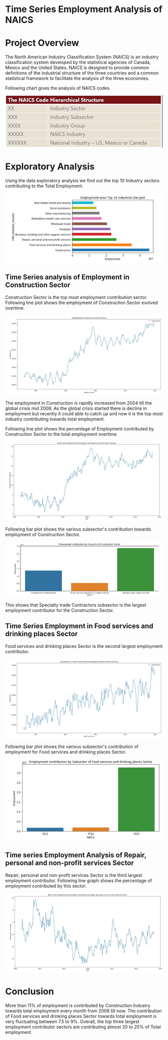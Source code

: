 # Time Series Employment Analysis of NAICS

# Project Overview
The North American Industry Classification System
(NAICS) is an industry classification system developed by the statistical agencies of Canada,
Mexico and the United States. NAICS is designed to provide common definitions of the
industrial structure of the three countries and a common statistical framework to facilitate the
analysis of the three economies.

Following chart gives the analysis of NAICS codes

![NAICS CODE explanation](./images/naics_code_explanation_chart.jpg)


# Exploratory Analysis

Using the data exploratory analysis we find out the top 10 Industry sectors contributing to the Total Employment.

![Top 10 Industry Sectors contribution towards Employment](./images/top_10_industry_employment_contribution_barplot.JPG)

## Time Series analysis of Employment in Construction Sector
Construction Sector is the top most employment contribution sector. Following line plot shows the employment of Construction Sector evolved overtime.

![Employment in Construction Sector evolved overtime](./images/employement_in_construction_evolved_overtime.JPG)

The employment in Construction is rapidly increased from 2004 till the global crisis mid 2008. As the global crisis started there is decline in employment but recently it could able to catch up and now it is the top most industry contributing towards total employment.

Following line plot shows the percentage of Employment contributed by Construction Sector to the total employment overtime.

![Percentage of Employment Contributed by Construction sector overtime](./images/employment_percentage_contributed_by_construction_sector.jpg)

Following bar plot shows the various subsector's contribution towards employment of Construction Sector.

![Subsector Employment contribution for Construction Sector](./images/subsector_employment_contribution_for_construction_sector.jpg)

This shows that Specialty trade Contractors subsector is the largest employment contributor for the Construction Sector.

## Time Series Employment in Food services and drinking places Sector
Food services and drinking places Sector is the second largest employment contributor. 

![Employment in Food services and drinking places Sector evolved overtime](./images/employement_in_food_sector_evolved_overtime.jpg)

Following bar plot shows the various subsector's contribution of employment for Food services and drinking places Sector.

![Subsector Employment contribution for Food services and drinking places Sector](./images/subsector_employment_contribution_for_food_sector.jpg)


## Time series Employment Analysis of Repair, personal and non-profit services Sector
Repair, personal and non-profit services Sector is the third largest employment contributor. Following line graph shows the percentage of employment contributed by this sector.

![Percentage of Employment contributed by Repair, personal and non-profit services Sector](./images/employment_percentage_contributed_by_repair_sector.jpg)

# Conclusion
More than 11% of employment is contributed by Construction Industry towards total employment every month from 2008 till now. 
The contribution of Food services and drinking places Sector towards total employment is very fluctuating between 7.5 to 9%.
Overall, the top three largest employment contributor sectors are contributing almost 20 to 25% of Total employment.
